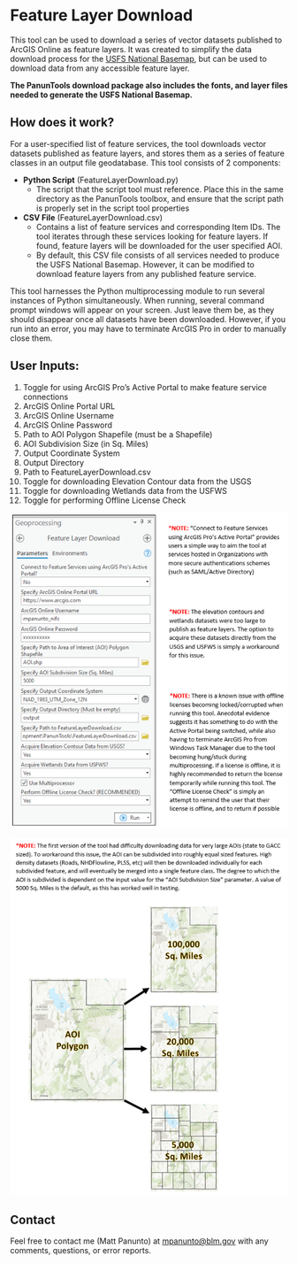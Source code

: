 # Feature Layer Download

This tool can be used to download a series of vector datasets published to ArcGIS Online as feature layers. It was created to simplify the data download process for the [USFS National Basemap](https://community.esri.com/t5/wildfire-response-gis-questions/national-base-map-for-fire/m-p/727457), but can be used to download data from any accessible feature layer. 

**The PanunTools download package also includes the fonts, and layer files needed to generate the USFS National Basemap.**

## How does it work?

For a user-specified list of feature services, the tool downloads vector datasets published as feature layers, and stores them as a series of feature classes in an output file geodatabase. This tool consists of 2 components:

-	**Python Script** (FeatureLayerDownload.py)
    -	The script that the script tool must reference. Place this in the same directory as the PanunTools toolbox, and ensure that the script path is properly set in the script tool properties
-	**CSV File** (FeatureLayerDownload.csv)
    -	Contains a list of feature services and corresponding Item IDs. The tool iterates through these services looking for feature layers. If found, feature layers will be downloaded for the user specified AOI.
    - By default, this CSV file consists of all services needed to produce the USFS National Basemap. However, it can be modified to download feature layers from any published feature service.

This tool harnesses the Python multiprocessing module to run several instances of Python simultaneously. When running, several command prompt windows will appear on your screen. Just leave them be, as they should disappear once all datasets have been downloaded. However, if you run into an error, you may have to terminate ArcGIS Pro in order to manually close them.

## User Inputs:
1.	Toggle for using ArcGIS Pro’s Active Portal to make feature service connections
2.	ArcGIS Online Portal URL
3.	ArcGIS Online Username
4.	ArcGIS Online Password
5.	Path to AOI Polygon Shapefile (must be a Shapefile)
6.	AOI Subdivision Size (in Sq. Miles)
7.	Output Coordinate System
8.	Output Directory
9.	Path to FeatureLayerDownload.csv
10.	Toggle for downloading Elevation Contour data from the USGS
11.	Toggle for downloading Wetlands data from the USFWS
12.	Toggle for performing Offline License Check

![screenshot_FeatureLayerDownload_1.png](/docs/screenshot_FeatureLayerDownload_1.png?raw=true)

![screenshot_FeatureLayerDownload_2.png](/docs/screenshot_FeatureLayerDownload_2.png?raw=true)

## Contact
Feel free to contact me (Matt Panunto) at mpanunto@blm.gov with any comments, questions, or error reports.

